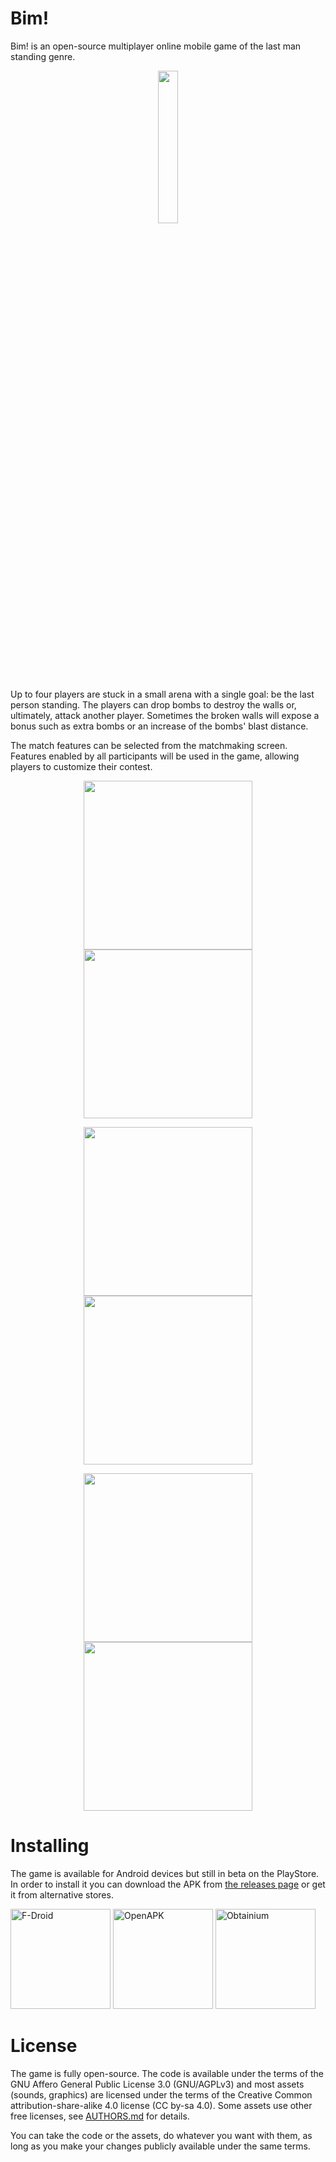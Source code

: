 # Bim!

Bim! is an open-source multiplayer online mobile game of the
last man standing genre.

<p align="center">
  <img src="metadata/en-US/images/icon.png" width="25%"/>
</p>

Up to four players are stuck in a small arena with a single goal: be
the last person standing. The players can drop bombs to destroy the
walls or, ultimately, attack another player. Sometimes the broken
walls will expose a bonus such as extra bombs or an increase of the
bombs' blast distance.

The match features can be selected from the matchmaking
screen. Features enabled by all participants will be used in the game,
allowing players to customize their contest.

<p align="center">
  <img src="docs/readme/title-screen.jpg" width="270px"/>
  <img src="metadata/en-US/images/phoneScreenshots/screenshot-1-matchmaking.jpg"
       width="270px"/>
</p>
<p align="center">
  <img src="metadata/en-US/images/phoneScreenshots/screenshot-2-gameplay.jpg"
       width="270px"/>
  <img src="metadata/en-US/images/phoneScreenshots/screenshot-3-gameplay.jpg"
       width="270px"/>
</p>
<p align="center">
  <img src="metadata/en-US/images/phoneScreenshots/screenshot-4-victory.jpg"
       width="270px"/>
  <img src="metadata/en-US/images/phoneScreenshots/screenshot-5-settings.jpg"
       width="270px"/>
</p>

# Installing

The game is available for Android devices but still in beta on the
PlayStore. In order to install it you can download the APK from [the
releases page](https://github.com/j-jorge/bim/releases/latest) or get
it from alternative stores.

[<img src="docs/badges/fdroid.png" alt="F-Droid" width="160">](https://f-droid.org/en/packages/bim.app/)
[<img src="docs/badges/openapk.png" alt="OpenAPK" width="160">](https://www.openapk.net/bim/bim.app/)
[<img src="docs/badges/obtainium.png" alt="Obtainium" width="160">](http://apps.obtainium.imranr.dev/redirect.html?r=obtainium://app/%7B%22id%22%3A%22bim.app%22%2C%22url%22%3A%22https%3A%2F%2Fgithub.com%2Fj-jorge%2Fbim%2F%22%2C%22author%22%3A%22Julien%20Jorge%22%2C%22name%22%3A%22Bim%21%22%2C%22additionalSettings%22%3A%22%7B%5C%22includePrereleases%5C%22%3Afalse%7D%22%7D)

# License

The game is fully open-source. The code is available under the terms
of the GNU Affero General Public License 3.0 (GNU/AGPLv3) and most
assets (sounds, graphics) are licensed under the terms of the Creative
Common attribution-share-alike 4.0 license (CC by-sa 4.0). Some assets
use other free licenses, see [AUTHORS.md](AUTHORS.md) for details.

You can take the code or the assets, do whatever you want with them,
as long as you make your changes publicly available under the same
terms.
